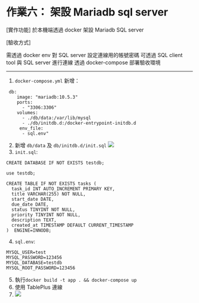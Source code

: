 # 作業六： 架設 Mariadb sql server

[實作功能]
於本機端透過 docker 架設 Mariadb SQL server

[驗收方式]

需透過 docker env 對 SQL server 設定連線用的帳號密碼
可透過 SQL client tool 與 SQL server 進行連線
透過 docker-compose 部署驗收環境


---
1. `docker-compose.yml` 新增：
```tsm
 db:
    image: "mariadb:10.5.3"
    ports:
      - "3306:3306"
    volumes:
      - ./db/data:/var/lib/mysql
      - ./db/initdb.d:/docker-entrypoint-initdb.d
     env_file:
      - sql.env"
```
2.  新增 `db/data` 及 `db/initdb.d/init.sql`
    ![](https://i.imgur.com/nVnCpQg.png)
3. `init.sql`:
```tsm
CREATE DATABASE IF NOT EXISTS testdb;

use testdb;

CREATE TABLE IF NOT EXISTS tasks (
  task_id INT AUTO_INCREMENT PRIMARY KEY,
  title VARCHAR(255) NOT NULL,
  start_date DATE,
  due_date DATE,
  status TINYINT NOT NULL,
  priority TINYINT NOT NULL,
  description TEXT,
  created_at TIMESTAMP DEFAULT CURRENT_TIMESTAMP
)  ENGINE=INNODB;
```
4. `sql.env`:
```tsm
MYSQL_USER=test
MYSQL_PASSWORD=123456
MYSQL_DATABASE=testdb
MYSQL_ROOT_PASSWORD=123456
```
5. 執行`docker build -t app . && docker-compose up`
6. 使用 TablePlus 連線
7.  ![](https://i.imgur.com/fQ4xrgD.png)